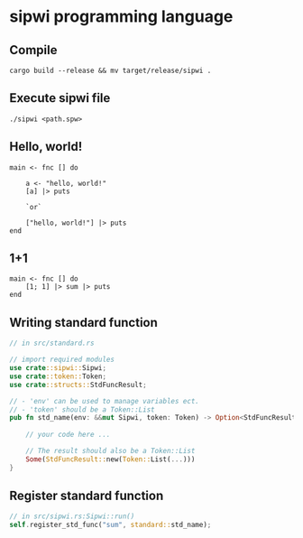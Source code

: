 # sipwi programming language

## Compile

`cargo build --release && mv target/release/sipwi .`

## Execute sipwi file

`./sipwi <path.spw>`

## Hello, world!

```
main <- fnc [] do
    
    a <- "hello, world!"
    [a] |> puts

    `or`

    ["hello, world!"] |> puts
end
```

## 1+1

```
main <- fnc [] do
    [1; 1] |> sum |> puts
end
```

## Writing standard function

```rust
// in src/standard.rs

// import required modules
use crate::sipwi::Sipwi;
use crate::token::Token;
use crate::structs::StdFuncResult;

// - 'env' can be used to manage variables ect.
// - 'token' should be a Token::List
pub fn std_name(env: &&mut Sipwi, token: Token) -> Option<StdFuncResult> {
 
    // your code here ...

    // The result should also be a Token::List
    Some(StdFuncResult::new(Token::List(...)))
}
```

## Register standard function

```rust
// in src/sipwi.rs:Sipwi::run()
self.register_std_func("sum", standard::std_name);
```